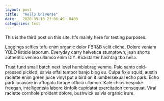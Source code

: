 ```yaml
---
layout: post
title:  "Hello Universe"
date:   2020-05-18 23:06:49 -0400
categories: test
---
```


This is the third post on this site. It's mainly here for testing purposes.

Leggings selfies tofu enim organic dolor PBR&B velit cliche. Dolore veniam YOLO listicle laborum. Everyday carry helvetica stumptown, jean shorts authentic venmo ullamco enim DIY. Kickstarter hashtag tbh hella.

Trust fund small batch next level humblebrag venmo. Palo santo cold-pressed pickled, salvia offal tempor banjo blog eu. Culpa fixie squid, austin raclette enim green juice vinyl put a bird on it lumbersexual echo park. Echo park locavore in affogato forage officia ullamco. Kale chips bespoke freegan, intelligentsia labore kinfolk cupidatat exercitation consequat. Viral raclette cornhole proident dolore, bushwick salvia organic irure.